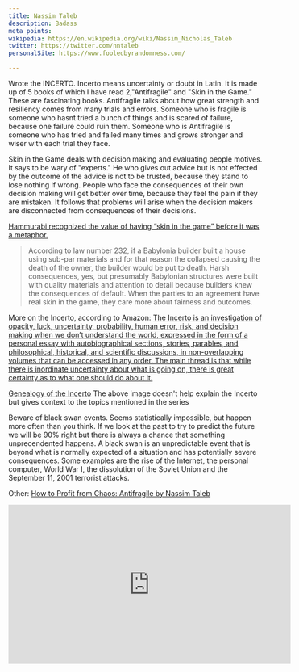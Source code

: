 ```yaml
---
title: Nassim Taleb
description: Badass
meta points:
wikipedia: https://en.wikipedia.org/wiki/Nassim_Nicholas_Taleb
twitter: https://twitter.com/nntaleb
personalSite: https://www.fooledbyrandomness.com/

---
```


Wrote the INCERTO. Incerto means uncertainty or doubt in Latin.
It is made up of 5 books of which I have read 2,"Antifragile" and "Skin in the Game." These are fascinating books. Antifragile talks about how great strength and resiliency comes from many trials and errors. Someone who is fragile is someone who hasnt tried a bunch of things and is scared of failure, because one failure could ruin them. Someone who is Antifragile is someone who has tried and failed many times and grows stronger and wiser with each trial they face.



 Skin in the Game deals with decision making and evaluating people motives. It says to be wary of "experts." He who gives out advice but is not effected by the outcome of the advice is not to be trusted, because they stand to lose nothing if wrong. People who face the consequences of their own decision making will get better over time, because they feel the pain if they are mistaken. It follows that problems will arise when the decision makers are disconnected from consequences of their decisions. 
 
 [Hammurabi recognized the value of having “skin in the game” before it was a metaphor.](https://chiefexecutive.net/three-lessons-ceos-can-learn-king-hammurabi/#:~:text=Hammurabi%20recognized%20the%20value%20of,his%20code%20treated%20building%20construction.)

 > According to law number 232, if a Babylonia builder built a house using sub-par materials and for that reason the collapsed causing the death of the owner, the builder would be put to death. Harsh consequences, yes, but presumably Babylonian structures were built with quality materials and attention to detail because builders knew the consequences of default. When the parties to an agreement have real skin in the game, they care more about fairness and outcomes.
 



More on the Incerto, according to Amazon:
[The Incerto is an investigation of opacity, luck, uncertainty, probability, human error, risk, and decision making when we don’t understand the world, expressed in the form of a personal essay with autobiographical sections, stories, parables, and philosophical, historical, and scientific discussions, in non-overlapping volumes that can be accessed in any order. The main thread is that while there is inordinate uncertainty about what is going on, there is great certainty as to what one should do about it.](https://www.amazon.com/Incerto-Deluxe-Randomness-Procrustes-Antifragile/dp/198481981X/)



[Genealogy of the Incerto](https://www.fooledbyrandomness.com/genealogy.jpg)
The above image doesn't help explain the Incerto but gives context to the topics mentioned in the series

Beware of black swan events. Seems statistically impossible, but happen more often than you think. If we look at the past to try to predict the future we will be 90% right but there is always a chance that something unprecendented happens. A black swan is an unpredictable event that is beyond what is normally expected of a situation and has potentially severe consequences. Some examples are the rise of the Internet, the personal computer, World War I, the dissolution of the Soviet Union and the September 11, 2001 terrorist attacks.

Other:
[How to Profit from Chaos: Antifragile by Nassim Taleb](https://www.youtube.com/watch?v=zFxsklkk4YM)
<iframe width="560" height="315" src="https://www.youtube.com/embed/zFxsklkk4YM" title="YouTube video player" frameborder="0" allow="accelerometer; autoplay; clipboard-write; encrypted-media; gyroscope; picture-in-picture" allowfullscreen></iframe>
